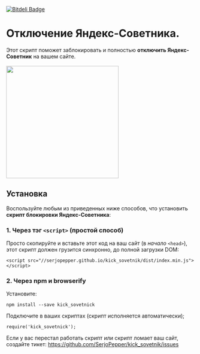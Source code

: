 [![Bitdeli Badge](https://d2weczhvl823v0.cloudfront.net/SerjoPepper/kick_sovetnik/trend.png)](https://bitdeli.com/free "Bitdeli Badge")

# Отключение Яндекс-Советника.

Этот скрипт поможет заблокировать и полностью <b>отключить Яндекс-Советник</b> на вашем сайте.
<br/><br/>
<img src="http://i.giphy.com/Ee3UjFhuthw0U.gif" style="width: 300px;"/>

## Установка
Воспользуйте любым из приведенных ниже способов, что установить <b>скрипт блокировки Яндекс-Советника</b>:

### 1. Через тэг `<script>` (простой способ)
Просто скопируйте и вставьте этот код на ваш сайт (в *начало* `<head>`), этот скрипт должен грузится синхронно, до полной загрузки DOM:
```
<script src="//serjopepper.github.io/kick_sovetnik/dist/index.min.js"></script>
```

### 2. Через npm и browserify
Установите:
```
npm install --save kick_sovetnick
```

Подключите в ваших скриптах (скрипт исполняется автоматически);
```
require('kick_sovetnick');
```

Если у вас перестал работать скрипт или скрипт ломает ваш сайт, создайте тикет:
https://github.com/SerjoPepper/kick_sovetnik/issues

